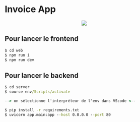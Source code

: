 # Invoice App

<p align="center">
  <a href="https://skillicons.dev">
    <img src="https://skillicons.dev/icons?i=react,ts,python,fastapi,docker,tailwind,vite" />
  </a>
</p>


## Pour lancer le frontend

```cmd
$ cd web
$ npm run i
$ npm run dev
```

## Pour lancer le backend

```cmd
$ cd server
$ source env/Scripts/activate

--> on sélectionne l'interpréteur de l'env dans VScode <--

$ pip install -r requirements.txt
$ uvicorn app.main:app --host 0.0.0.0 --port 80
```